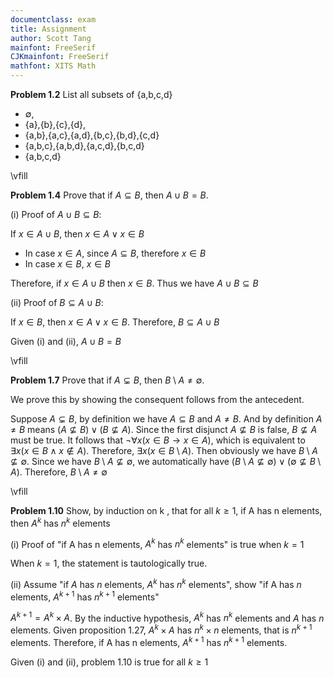 ```yaml
---
documentclass: exam
title: Assignment
author: Scott Tang
mainfont: FreeSerif
CJKmainfont: FreeSerif
mathfont: XITS Math
---
```


**Problem 1.2** List all subsets of {a,b,c,d}

- $\emptyset$,
- {a},{b},{c},{d},
- {a,b},{a,c},{a,d},{b,c},{b,d},{c,d}
- {a,b,c},{a,b,d},{a,c,d},{b,c,d}
- {a,b,c,d}

\vfill

**Problem 1.4** Prove that if $A \subseteq B$, then $A \cup B = B$.

(i) Proof of $A \cup B \subseteq B$:

If $x \in A \cup B$, then $x \in A \lor x \in B$

- In case $x \in A$, since $A \subseteq B$, therefore $x \in B$
- In case $x \in B$, $x \in B$

Therefore, if $x \in A \cup B$ then $x \in B$. Thus we have $A \cup B \subseteq B$

(ii) Proof of $B \subseteq A \cup B$: 

If $x \in B$, then $x \in A \lor x \in B$. Therefore, $B \subseteq A \cup B$

Given (i) and (ii), $A \cup B = B$

\vfill

**Problem 1.7** Prove that if $A \subsetneq B$, then $B \setminus A \neq \emptyset$.

We prove this by showing the consequent follows from the antecedent.

Suppose $A \subsetneq B$, by definition we have $A \subseteq B$ and $A \neq B$. And by definition $A \neq B$ means $(A \nsubseteq B) \lor (B \nsubseteq A)$. Since the first disjunct $A \nsubseteq B$ is false, $B \nsubseteq A$ must be true. It follows that $\neg \forall x (x \in B \rightarrow x \in A)$, which is equivalent to $\exists x (x \in B \land x \notin A)$. Therefore, $\exists x (x \in B \setminus A)$. Then obviously we have $B \setminus A \nsubseteq \emptyset$. Since we have $B \setminus A \nsubseteq \emptyset$, we automatically have $(B \setminus A \nsubseteq \emptyset) \lor (\emptyset \nsubseteq B \setminus A)$. Therefore, $B \setminus A \neq \emptyset$

\vfill

**Problem 1.10**  Show, by induction on k , that for all $k \ge 1$, if A has n elements, then $A^{k}$ has $n^{k}$ elements

(i) Proof of "if A has n elements, $A^{k}$ has $n^{k}$ elements" is true when $k = 1$

When $k=1$, the statement is tautologically true.

(ii) Assume "if $A$ has $n$ elements, $A^{k}$ has $n^{k}$ elements", show "if A has $n$ elements, $A^{k+1}$ has $n^{k+1}$ elements"

$A^{k+1} = A^{k} \times A$. By the inductive hypothesis, $A^{k}$ has $n^{k}$ elements and $A$ has $n$ elements. Given proposition 1.27, $A^{k} \times A$ has $n^{k} \times n$ elements, that is $n^{k+1}$ elements. Therefore, if A has n elements, $A^{k+1}$ has $n^{k+1}$ elements.

Given (i) and (ii), problem 1.10 is true for all $k \ge 1$